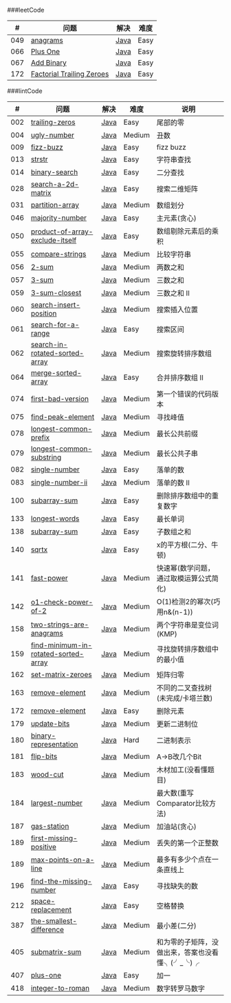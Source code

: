 ###leetCode

| \# | 问题 | 解决 | 难度 |
|----|----------|-----------|------|
| 049 | [anagrams](https://leetcode.com/problems/algorithms/) | [Java](./src/algorithms) | Easy |
| 066 | [Plus One](https://leetcode.com/problems/plus-one/) | [Java](./src/plusOne) | Easy |
| 067 | [Add Binary](https://leetcode.com/problems/add-binary/) | [Java](./src/addBinary) | Easy |
| 172 | [Factorial Trailing Zeroes](https://leetcode.com/problems/factorial-trailing-zeroes/) | [Java](./src/trailingZeroes) | Easy |

###lintCode

| \# | 问题 | 解决 | 难度 | 说明 |
|----|----------|-----------|------|----------------|
| 002 | [trailing-zeros](http://www.lintcode.com/zh-cn/problem/trailing-zeros/) | [Java](./lintCode/trailingZeros) | Easy |尾部的零|
| 004 | [ugly-number](http://www.lintcode.com/zh-cn/problem/ugly-number/) | [Java](./lintCode/kthPrimeNumber) | Medium |丑数|
| 009 | [fizz-buzz](http://www.lintcode.com/zh-cn/problem/fizz-buzz/) | [Java](./lintCode/fizzBuzz) | Easy |fizz buzz|
| 013 | [strstr](http://www.lintcode.com/zh-cn/problem/strstr/) | [Java](./lintCode/strStr) | Easy |字符串查找|
| 014 | [binary-search](http://www.lintcode.com/zh-cn/problem/binary-search/) | [Java](./lintCode/binarySearch) | Easy |二分查找|
| 028 | [search-a-2d-matrix](http://www.lintcode.com/zh-cn/problem/search-a-2d-matrix/) | [Java](./lintCode/searchMatrix) | Easy |搜索二维矩阵|
| 031 | [partition-array](http://www.lintcode.com/zh-cn/problem/partition-array/) | [Java](./lintCode/partitionArray) | Medium |数组划分|
| 046 | [majority-number](http://www.lintcode.com/zh-cn/problem/majority-number/) | [Java](./lintCode/majorityNumber) | Easy |主元素(贪心)|
| 050 | [product-of-array-exclude-itself](http://www.lintcode.com/zh-cn/problem/product-of-array-exclude-itself/) | [Java](./lintCode/productExcludeItself) | Easy |数组剔除元素后的乘积|
| 055 | [compare-strings](http://www.lintcode.com/zh-cn/problem/compare-strings/) | [Java](./lintCode/compareStrings) | Medium |比较字符串|
| 056 | [2-sum](http://www.lintcode.com/zh-cn/problem/2-sum/) | [Java](./lintCode/twoSum) | Medium |两数之和|
| 057 | [3-sum](http://www.lintcode.com/zh-cn/problem/3-sum/) | [Java](./lintCode/threeSum) | Medium |三数之和|
| 059 | [3-sum-closest](http://www.lintcode.com/zh-cn/problem/3-sum-closest/) | [Java](./lintCode/threeSumClosest) | Medium |三数之和 II|
| 060 | [search-insert-position](http://www.lintcode.com/zh-cn/problem/search-insert-position/) | [Java](./lintCode/searchInsert) | Medium |搜索插入位置|
| 061 | [search-for-a-range](http://www.lintcode.com/zh-cn/problem/search-for-a-range/) | [Java](./lintCode/searchRange) | Easy |搜索区间|
| 062 | [search-in-rotated-sorted-array](http://www.lintcode.com/zh-cn/problem/search-in-rotated-sorted-array/) | [Java](./lintCode/searchInRotatedSortedArray) | Medium |搜索旋转排序数组|
| 064 | [merge-sorted-array](http://www.lintcode.com/zh-cn/problem/merge-sorted-array/) | [Java](./lintCode/mergeSortedArray) | Easy |合并排序数组 II|
| 074 | [first-bad-version](http://www.lintcode.com/zh-cn/problem/first-bad-version/) | [Java](./lintCode/findFirstBadVersion) | Medium |第一个错误的代码版本|
| 075 | [find-peak-element](http://www.lintcode.com/zh-cn/problem/find-peak-element/) | [Java](./lintCode/findPeak) | Medium |寻找峰值|
| 078 | [longest-common-prefix](http://www.lintcode.com/zh-cn/problem/longest-common-prefix/) | [Java](./lintCode/longestCommonPrefix) | Medium |最长公共前缀|
| 079 | [longest-common-substring](http://www.lintcode.com/zh-cn/problem/longest-common-substring/) | [Java](./lintCode/longestCommonSubstring) | Medium |最长公共子串|
| 082 | [single-number](http://www.lintcode.com/zh-cn/problem/single-number/) | [Java](./lintCode/singleNumber) | Easy |落单的数|
| 083 | [single-number-ii](http://www.lintcode.com/zh-cn/problem/single-number-ii/) | [Java](./lintCode/singleNumberII) | Medium |落单的数 II|
| 100 | [subarray-sum](http://www.lintcode.com/zh-cn/problem/remove-duplicates-from-sorted-array/) | [Java](./lintCode/removeDuplicates) | Easy |删除排序数组中的重复数字|
| 133 | [longest-words](http://www.lintcode.com/zh-cn/problem/longest-words/) | [Java](./lintCode/longestWords) | Easy |最长单词|
| 138 | [subarray-sum](http://www.lintcode.com/zh-cn/problem/subarray-sum/) | [Java](./lintCode/subarraySum) | Easy |子数组之和|
| 140 | [sqrtx](http://www.lintcode.com/zh-cn/problem/sqrtx/) | [Java](./lintCode/sqrt) | Easy |x的平方根(二分、牛顿)|
| 141 | [fast-power](http://www.lintcode.com/zh-cn/problem/fast-power/) | [Java](./lintCode/fastPower) | Medium |快速幂(数学问题，通过取模运算公式简化)|
| 142 | [o1-check-power-of-2](http://www.lintcode.com/zh-cn/problem/o1-check-power-of-2/) | [Java](./lintCode/checkPowerOf2) | Medium |O(1)检测2的幂次(巧用n&(n-1))|
| 158 | [two-strings-are-anagrams](http://www.lintcode.com/zh-cn/problem/two-strings-are-anagrams/) | [Java](./lintCode/anagram) | Medium |两个字符串是变位词(KMP)|
| 159 | [find-minimum-in-rotated-sorted-array](http://www.lintcode.com/zh-cn/problem/find-minimum-in-rotated-sorted-array/) | [Java](./lintCode/findMin) | Medium |寻找旋转排序数组中的最小值|
| 162 | [set-matrix-zeroes](http://www.lintcode.com/zh-cn/problem/set-matrix-zeroes/) | [Java](./lintCode/setZeroes) | Medium |矩阵归零|
| 163 | [remove-element](http://www.lintcode.com/zh-cn/problem/unique-binary-search-trees/) | [Java](./lintCode/numTrees) | Medium |不同的二叉查找树(未完成/卡塔兰数)|
| 172 | [remove-element](http://www.lintcode.com/zh-cn/problem/remove-element/) | [Java](./lintCode/removeElement) | Easy |删除元素|
| 179 | [update-bits](http://www.lintcode.com/zh-cn/problem/update-bits/) | [Java](./lintCode/updateBits) | Medium |更新二进制位|
| 180 | [binary-representation](http://www.lintcode.com/zh-cn/problem/binary-representation/) | [Java](./lintCode/binaryRepresentation) | Hard |二进制表示|
| 181 | [flip-bits](http://www.lintcode.com/zh-cn/problem/flip-bits/) | [Java](./lintCode/bitSwapRequired) | Medium |A->B改几个Bit|
| 183 | [wood-cut](http://www.lintcode.com/zh-cn/problem/wood-cut/) | [Java](./lintCode/woodCut) | Medium |木材加工(没看懂题目)|
| 184 | [largest-number](http://www.lintcode.com/zh-cn/problem/largest-number/) | [Java](./lintCode/largestNumber) | Medium |最大数(重写Comparator比较方法)|
| 187 | [gas-station](http://www.lintcode.com/zh-cn/problem/gas-station/) |[Java](./lintCode/canCompleteCircuit) | Medium |加油站(贪心)|
| 189 | [first-missing-positive](http://www.lintcode.com/zh-cn/problem/first-missing-positive/) |[Java](./lintCode/firstMissingPositive) | Medium |丢失的第一个正整数|
| 189 | [max-points-on-a-line](http://www.lintcode.com/zh-cn/problem/max-points-on-a-line/) |[Java](./lintCode/maxPoints) | Medium |最多有多少个点在一条直线上|
| 196 | [find-the-missing-number](http://www.lintcode.com/zh-cn/problem/find-the-missing-number/) |[Java](./lintCode/findMissing) | Easy |寻找缺失的数|
| 212 | [space-replacement](http://www.lintcode.com/zh-cn/problem/space-replacement/) |[Java](./lintCode/smallestDifference) | Easy |空格替换|
| 387 | [the-smallest-difference](http://www.lintcode.com/zh-cn/problem/the-smallest-difference/) |[Java](./lintCode/replaceBlank) | Medium |最小差(二分)|
| 405 | [submatrix-sum](http://www.lintcode.com/zh-cn/problem/submatrix-sum/) |[Java](./lintCode/submatrixSum) | Medium |和为零的子矩阵，没做出来，答案也没看懂╮(╯_╰)╭|
| 407 | [plus-one](http://www.lintcode.com/zh-cn/problem/plus-one/) |[Java](./lintCode/plusOne) | Easy |加一|
| 418 | [integer-to-roman](http://www.lintcode.com/zh-cn/problem/integer-to-roman/) |[Java](./lintCode/intToRoman) | Medium |数字转罗马数字|
